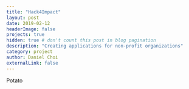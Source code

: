 ```yaml
---
title: "Hack4Impact"
layout: post
date: 2019-02-12
headerImage: false
projects: true
hidden: true # don't count this post in blog pagination
description: "Creating applications for non-profit organizations"
category: project
author: Daniel Choi
externalLink: false
---
```


Potato